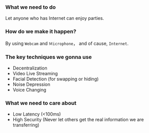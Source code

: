 ### What we need to do

Let anyone who has Internet can enjoy parties.

### How do we make it happen?

By using `Webcam` and `Ｍicrophone`， and of cause, `Internet`.

### The key techniques we gonna use

* Decentralization
* Video Live Streaming
* Facial Detection (for swapping or hiding)
* Noise Depression
* Voice Changing

### What we need to care about

* Low Latency (<100ms)
* High Security (Never let others get the real information we are transferring)

